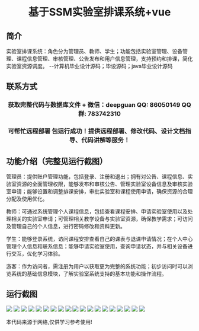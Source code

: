 <p><h1 align="center">基于SSM实验室排课系统+vue</h1></p>

## 简介
实验室排课系统：角色分为管理员、教师、学生；功能包括实验室管理、设备管理、课程信息管理、审核管理、公告发布和用户信息管理，支持预约和排课，简化实验室资源调度。    --计算机毕业设计源码；毕设源码；java毕业设计源码


## 联系方式
<p><h3 align="center">获取完整代码与数据库文件 + 微信：deepguan QQ: 86050149 QQ群: 783742310</h3></p>
<p><h3 align="center">可帮忙远程部署 包运行成功！提供远程部署、修改代码、设计文档指导、代码讲解等服务！</h3></p>

## 功能介绍（完整见运行截图）
管理员：提供账户管理功能，包括登录、注册和退出；拥有对公告、课程信息、实验室资源的全面管理权限，能够发布和审核公告、管理实验室设备信息及审核实验室申请；能够设置和调整排课安排，审批实验室和课程使用申请，确保资源的合理分配及使用优化。

教师：可通过系统管理个人课程信息，包括查看课程安排、申请实验室使用以及处理相关的实验室申请；可管理相关教学设备与实验室资源，确保教学需求；可访问及管理自己的个人信息，进行密码修改和资料更新。

学生：能够登录系统，访问课程安排查看自己的课表与退课申请情况；在个人中心管理个人信息和联系信息；能够申请实验室使用，查询申请状态，并与相关设备进行交互，优化学习体验。

游客：作为访问者，需注册为用户以获取更为完整的系统功能；初步访问时可以浏览系统的基础信息模块，了解实验室系统支持的基本功能和操作流程。


## 运行截图
![](img/001.jpg)
![](img/002.jpg)
![](img/003.jpg)
![](img/004.jpg)
![](img/005.jpg)
![](img/006.jpg)
![](img/007.jpg)
![](img/008.jpg)
![](img/009.jpg)
![](img/010.jpg)
![](img/011.jpg)
![](img/012.jpg)
![](img/013.jpg)
![](img/014.jpg)
![](img/015.jpg)
![](img/016.jpg)
![](img/017.jpg)
![](img/018.jpg)
![](img/019.jpg)

<p>本代码来源于网络,仅供学习参考使用!</p>
